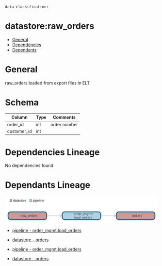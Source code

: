 `data classification: `

# datastore:raw_orders

- [General](#general)
- [Dependencies](#dependencies)
- [Dependants](#dependants)

# General <a name="general"></a>

raw_orders loaded from export files in ELT

# Schema
| Column    | Type        | Comments |
| --------- | ----------- | -------- |
| order_id | int | order number |
| customer_id | int |  |

# Dependencies Lineage <a name="dependencies"></a>

No dependencies found

# Dependants Lineage <a name="dependants"></a>

![image](./dependants.png)
- [pipeline - order_mgmt.load_orders](pipelines/order_mgmt/load_orders/load_orders.md)
- [datastore - orders](datastores/orders/orders.md)

- [pipeline - order_mgmt.load_orders](pipelines/order_mgmt/load_orders/load_orders.md)
- [datastore - orders](datastores/orders/orders.md)

